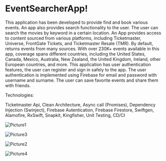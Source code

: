 # EventSearcherApp!

This application has been developed to provide find and book various events. An app also provides search functionality to the user. The user can search the movies by keyword in a certain location. An App provides access to content sourced from various platforms, including Ticketmaster, Universe, FrontGate Tickets, and Ticketmaster Resale (TMR). By default, returns events from many sources. With over 230K+ events available in this app, coverage spans different countries, including the United States, Canada, Mexico, Australia, New Zealand, the United Kingdom, Ireland, other European countries, and more. This application has user authentication features, the user can register and sign in safely to the app. The user authentication is implemented using Firebase for email and password with username and surname. The user can save favorite events and share them with friends.

Technologies: 

Ticketmaster Api, Clean Architecture, Async call (Promises), Dependency Injection (Swinject), Firebase Autentication, Firebase Firestore, Swiftgen, Alamofire, RxSwift, Snapkit, Kingfisher, Unit Testing, CD/CI

![Picture1](https://user-images.githubusercontent.com/97827145/199189404-83a05300-d818-4b18-abdc-806d1d5d01cc.png)

![Picture3](https://user-images.githubusercontent.com/97827145/199189431-f2105d0a-3695-4313-aa52-d7b87f003f68.png)

![Picture2](https://user-images.githubusercontent.com/97827145/199189415-85297a1b-648c-4a46-8a75-b893044908a1.png)

![Picture4](https://user-images.githubusercontent.com/97827145/199189447-9ddf286e-97aa-43fe-8c2e-5cf3ed5e4852.png)

